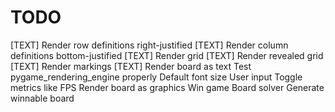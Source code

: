 # TODO
[TEXT] Render row definitions right-justified
[TEXT] Render column definitions bottom-justified
[TEXT] Render grid
[TEXT] Render revealed grid
[TEXT] Render markings
[TEXT] Render board as text
Test pygame_rendering_engine properly
Default font size
User input
Toggle metrics like FPS
Render board as graphics
Win game
Board solver
Generate winnable board
